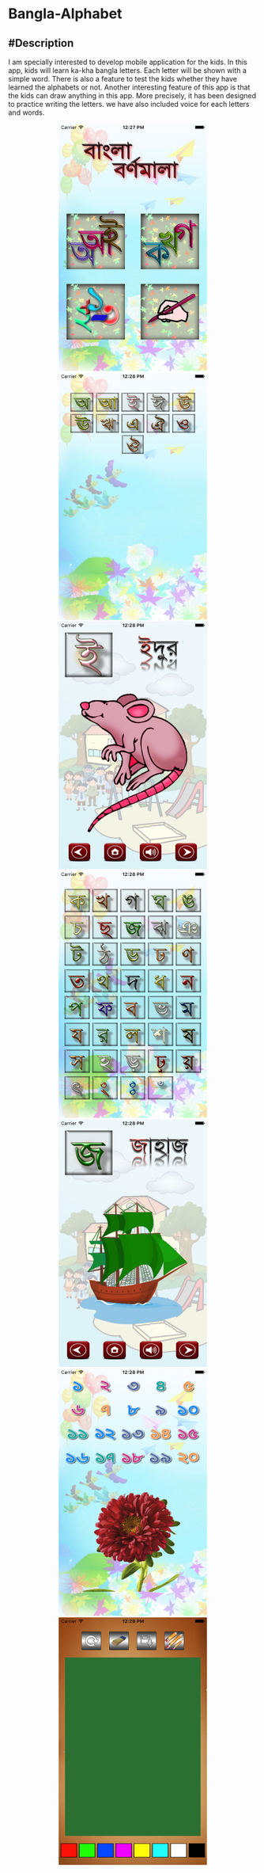 # Bangla-Alphabet

#Description
---
I am specially interested to develop mobile application for the kids. In this app, kids will learn ka-kha bangla letters. Each letter will be shown with a simple word. There is also a feature to test the kids whether they have learned the alphabets or not. Another interesting feature of this app is that the kids can draw anything in this app. More precisely, it has been designed to practice writing the letters.
we have also included voice for each letters and words.


<p align="center">
  <img src="/screenshots/banglaAlphabet1.png?raw=true" width="300" height="500"/> <img src="/screenshots/banglaAlphabet2.png?raw=true" width="300" height="500"/> <img src="/screenshots/banglaAlphabet3.png?raw=true" width="300" height="500"/> <img src="/screenshots/banglaAlphabet4.png?raw=true" width="300" height="500"/> <img src="/screenshots/banglaAlphabet5.png?raw=true" width="300" height="500"/> <img src="/screenshots/banglaAlphabet6.png?raw=true" width="300" height="500"/> <img src="/screenshots/banglaAlphabet7.png?raw=true" width="300" height="500"/> 
</p>

